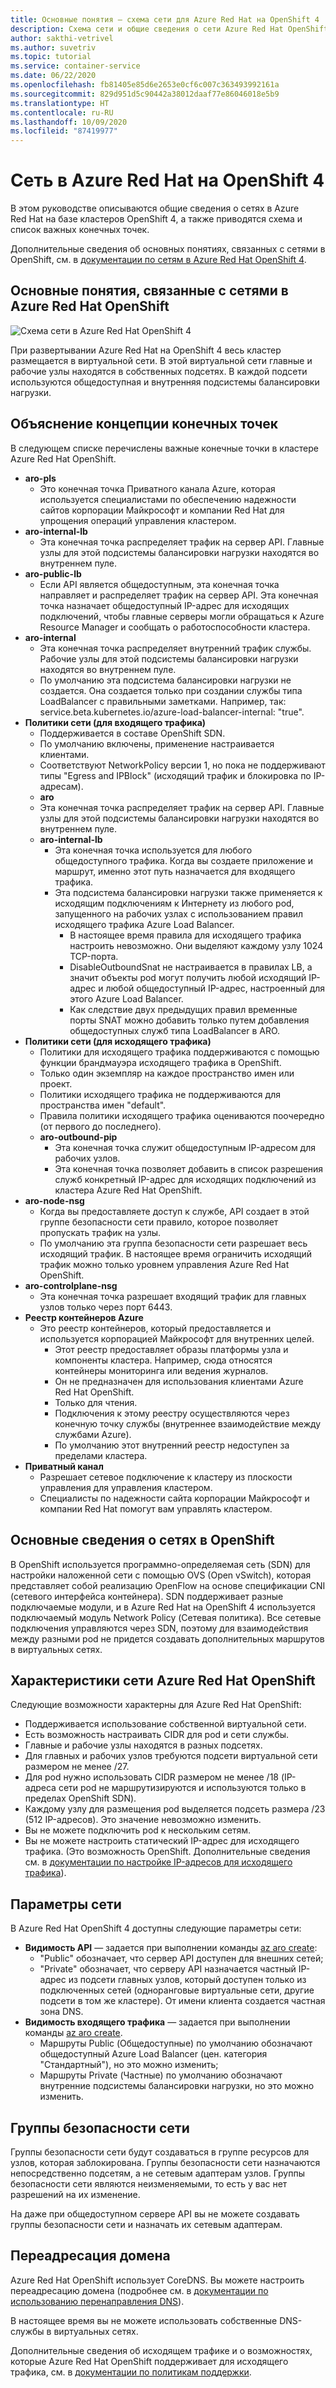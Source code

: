```yaml
---
title: Основные понятия — схема сети для Azure Red Hat на OpenShift 4
description: Схема сети и общие сведения о сети Azure Red Hat OpenShift
author: sakthi-vetrivel
ms.author: suvetriv
ms.topic: tutorial
ms.service: container-service
ms.date: 06/22/2020
ms.openlocfilehash: fb81405e85d6e2653e0cf6c007c363493992161a
ms.sourcegitcommit: 829d951d5c90442a38012daaf77e86046018e5b9
ms.translationtype: HT
ms.contentlocale: ru-RU
ms.lasthandoff: 10/09/2020
ms.locfileid: "87419977"
---
```

# <a name="networking-in-azure-red-hat-on-openshift-4"></a>Сеть в Azure Red Hat на OpenShift 4

В этом руководстве описываются общие сведения о сетях в Azure Red Hat на базе кластеров OpenShift 4, а также приводятся схема и список важных конечных точек.

Дополнительные сведения об основных понятиях, связанных с сетями в OpenShift, см. в [документации по сетям в Azure Red Hat OpenShift 4](https://docs.openshift.com/aro/4/networking/understanding-networking.html).

## <a name="networking-concepts-in-azure-red-hat-openshift"></a>Основные понятия, связанные с сетями в Azure Red Hat OpenShift

![Схема сети в Azure Red Hat OpenShift 4](./media/concepts-networking/aro4-networking-diagram.png)

При развертывании Azure Red Hat на OpenShift 4 весь кластер размещается в виртуальной сети. В этой виртуальной сети главные и рабочие узлы находятся в собственных подсетях. В каждой подсети используются общедоступная и внутренняя подсистемы балансировки нагрузки.

## <a name="explanation-of-endpoints"></a>Объяснение концепции конечных точек

В следующем списке перечислены важные конечные точки в кластере Azure Red Hat OpenShift.

* **aro-pls**
    * Это конечная точка Приватного канала Azure, которая используется специалистами по обеспечению надежности сайтов корпорации Майкрософт и компании Red Hat для упрощения операций управления кластером.
* **aro-internal-lb**
    * Эта конечная точка распределяет трафик на сервер API. Главные узлы для этой подсистемы балансировки нагрузки находятся во внутреннем пуле.
* **aro-public-lb**
    * Если API является общедоступным, эта конечная точка направляет и распределяет трафик на сервер API. Эта конечная точка назначает общедоступный IP-адрес для исходящих подключений, чтобы главные серверы могли обращаться к Azure Resource Manager и сообщать о работоспособности кластера.
* **aro-internal**
    * Эта конечная точка распределяет внутренний трафик службы. Рабочие узлы для этой подсистемы балансировки нагрузки находятся во внутреннем пуле.
    * По умолчанию эта подсистема балансировки нагрузки не создается. Она создается только при создании службы типа LoadBalancer с правильными заметками. Например, так: service.beta.kubernetes.io/azure-load-balancer-internal: "true".
* **Политики сети (для входящего трафика)**
    * Поддерживается в составе OpenShift SDN.
    * По умолчанию включены, применение настраивается клиентами.
    * Соответствуют NetworkPolicy версии 1, но пока не поддерживают типы "Egress and IPBlock" (исходящий трафик и блокировка по IP-адресам).
    * **aro**
    * Эта конечная точка распределяет трафик на сервер API. Главные узлы для этой подсистемы балансировки нагрузки находятся во внутреннем пуле.
  * **aro-internal-lb**
    * Эта конечная точка используется для любого общедоступного трафика. Когда вы создаете приложение и маршрут, именно этот путь назначается для входящего трафика.
    * Эта подсистема балансировки нагрузки также применяется к исходящим подключениям к Интернету из любого pod, запущенного на рабочих узлах с использованием правил исходящего трафика Azure Load Balancer.
        * В настоящее время правила для исходящего трафика настроить невозможно. Они выделяют каждому узлу 1024 TCP-порта.
        * DisableOutboundSnat не настраивается в правилах LB, а значит объекты pod могут получить любой исходящий IP-адрес и любой общедоступный IP-адрес, настроенный для этого Azure Load Balancer.
        * Как следствие двух предыдущих правил временные порты SNAT можно добавить только путем добавления общедоступных служб типа LoadBalancer в АRО.
* **Политики сети (для исходящего трафика)**
    * Политики для исходящего трафика поддерживаются с помощью функции брандмауэра исходящего трафика в OpenShift.
    * Только один экземпляр на каждое пространство имен или проект.
    * Политики исходящего трафика не поддерживаются для пространства имен "default".
    * Правила политики исходящего трафика оцениваются поочередно (от первого до последнего).
    * **aro-outbound-pip**
        * Эта конечная точка служит общедоступным IP-адресом для рабочих узлов.
        * Эта конечная точка позволяет добавить в список разрешения служб конкретный IP-адрес для исходящих подключений из кластера Azure Red Hat OpenShift.
* **aro-node-nsg**
    * Когда вы предоставляете доступ к службе, API создает в этой группе безопасности сети правило, которое позволяет пропускать трафик на узлы.
    * По умолчанию эта группа безопасности сети разрешает весь исходящий трафик. В настоящее время ограничить исходящий трафик можно только уровнем управления Azure Red Hat OpenShift.
* **aro-controlplane-nsg**
    * Эта конечная точка разрешает входящий трафик для главных узлов только через порт 6443.
* **Реестр контейнеров Azure**
    * Это реестр контейнеров, который предоставляется и используется корпорацией Майкрософт для внутренних целей.
        * Этот реестр предоставляет образы платформы узла и компоненты кластера. Например, сюда относятся контейнеры мониторинга или ведения журналов.
        * Он не предназначен для использования клиентами Azure Red Hat OpenShift.  
        * Только для чтения.
        * Подключения к этому реестру осуществляются через конечную точку службы (внутреннее взаимодействие между службами Azure).
        * По умолчанию этот внутренний реестр недоступен за пределами кластера.
* **Приватный канал**
    * Разрешает сетевое подключение к кластеру из плоскости управления для управления кластером.
    * Специалисты по надежности сайта корпорации Майкрософт и компании Red Hat помогут вам управлять кластером.

## <a name="networking-basics-in-openshift"></a>Основные сведения о сетях в OpenShift

В OpenShift используется программно-определяемая сеть (SDN) для настройки наложенной сети с помощью OVS (Open vSwitch), которая представляет собой реализацию OpenFlow на основе спецификации CNI (сетевого интерфейса контейнера). SDN поддерживает разные подключаемые модули, и в Azure Red Hat на OpenShift 4 используется подключаемый модуль Network Policy (Сетевая политика). Все сетевые подключения управляются через SDN, поэтому для взаимодействия между разными pod не придется создавать дополнительных маршрутов в виртуальных сетях.

## <a name="azure-red-hat-openshift-networking-specifics"></a>Характеристики сети Azure Red Hat OpenShift

Следующие возможности характерны для Azure Red Hat OpenShift:
* Поддерживается использование собственной виртуальной сети.
* Есть возможность настраивать CIDR для pod и сети службы.
* Главные и рабочие узлы находятся в разных подсетях.
* Для главных и рабочих узлов требуются подсети виртуальной сети размером не менее /27.
* Для pod нужно использовать CIDR размером не менее /18 (IP-адреса сети pod не маршрутизируются и используются только в пределах OpenShift SDN).
* Каждому узлу для размещения pod выделяется подсеть размера /23 (512 IP-адресов). Это значение невозможно изменить.
* Вы не можете подключить pod к нескольким сетям.
* Вы не можете настроить статический IP-адрес для исходящего трафика. (Это возможность OpenShift. Дополнительные сведения см. в [документации по настройке IP-адресов для исходящего трафика](https://docs.openshift.com/aro/4/networking/openshift_sdn/assigning-egress-ips.html)).

## <a name="network-settings"></a>Параметры сети

В Azure Red Hat OpenShift 4 доступны следующие параметры сети:

* **Видимость API** — задается при выполнении команды [az aro create](tutorial-create-cluster.md#create-the-cluster):
    * "Public" обозначает, что сервер API доступен для внешних сетей;
    * "Private" обозначает, что серверу API назначается частный IP-адрес из подсети главных узлов, который доступен только из подключенных сетей (одноранговые виртуальные сети, другие подсети в том же кластере). От имени клиента создается частная зона DNS.
* **Видимость входящего трафика** — задается при выполнении команды [az aro create](tutorial-create-cluster.md#create-the-cluster).
    * Маршруты Public (Общедоступные) по умолчанию обозначают общедоступный Azure Load Balancer (цен. категория "Стандартный"), но это можно изменить;
    * Маршруты Private (Частные) по умолчанию обозначают внутренние подсистемы балансировки нагрузки, но это можно изменить.

## <a name="network-security-groups"></a>Группы безопасности сети
Группы безопасности сети будут создаваться в группе ресурсов для узлов, которая заблокирована. Группы безопасности сети назначаются непосредственно подсетям, а не сетевым адаптерам узлов. Группы безопасности сети являются неизменяемыми, то есть у вас нет разрешений на их изменение. 

На даже при общедоступном сервере API вы не можете создавать группы безопасности сети и назначать их сетевым адаптерам.

## <a name="domain-forwarding"></a>Переадресация домена
Azure Red Hat OpenShift использует CoreDNS. Вы можете настроить переадресацию домена (подробнее см. в [документации по использованию перенаправления DNS](https://docs.openshift.com/aro/4/networking/dns-operator.html#nw-dns-forward_dns-operator)).

В настоящее время вы не можете использовать собственные DNS-службы в виртуальных сетях.


Дополнительные сведения об исходящем трафике и о возможностях, которые Azure Red Hat OpenShift поддерживает для исходящего трафика, см. в [документации по политикам поддержки](support-policies-v4.md).
